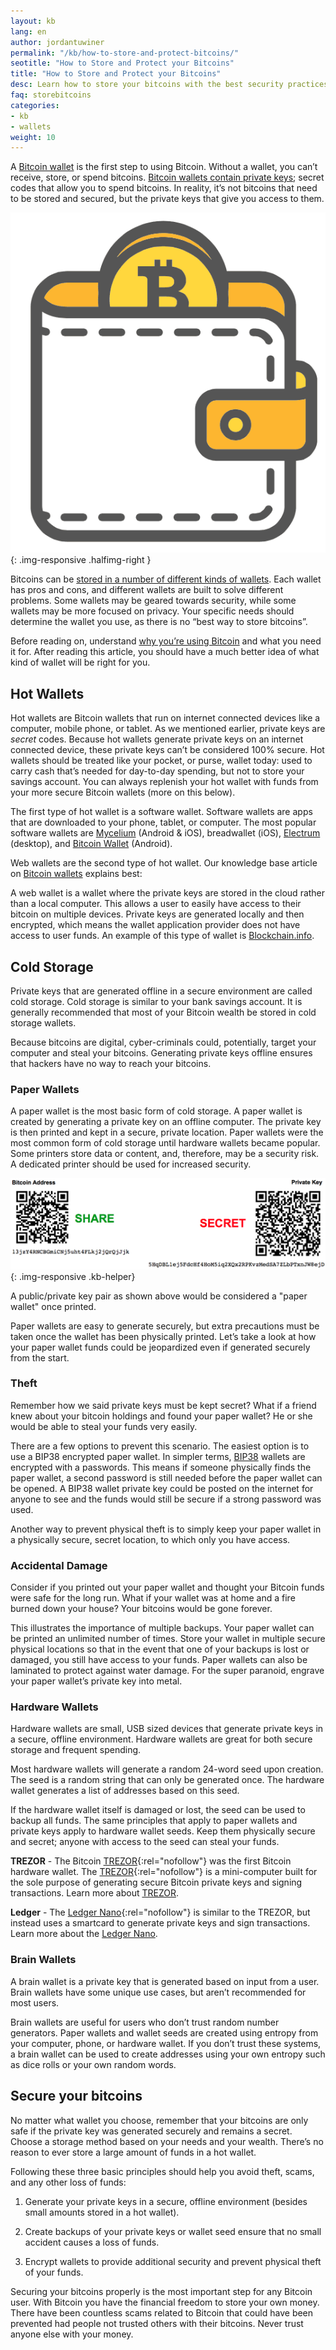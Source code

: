 ```yaml
---
layout: kb
lang: en
author: jordantuwiner
permalink: "/kb/how-to-store-and-protect-bitcoins/"
seotitle: "How to Store and Protect your Bitcoins"
title: "How to Store and Protect your Bitcoins"
desc: Learn how to store your bitcoins with the best security practices in order to protect them from scammers and hackers.  
faq: storebitcoins
categories: 
- kb
- wallets
weight: 10
---
```

A [Bitcoin wallet](/kb/what-is-a-bitcoin-wallet/) is the first step to using Bitcoin. Without a wallet, you can’t receive, store, or spend bitcoins. [Bitcoin wallets contain private keys](/kb/what-is-a-bitcoin-private-key/); secret codes that allow you to spend bitcoins. In reality, it’s not bitcoins that need to be stored and secured, but the private keys that give you access to them.

![how to buy bitcoin](/img/icons/wallet3.png){: .img-responsive .halfimg-right }

Bitcoins can be [stored in a number of different kinds of wallets](https://bitcoin.org/en/choose-your-wallet). Each wallet has pros and cons, and different wallets are built to solve different problems. Some wallets may be geared towards security, while some wallets may be more focused on privacy. Your specific needs should determine the wallet you use, as there is no “best way to store bitcoins”.

Before reading on, understand [why you’re using Bitcoin](http://www.coindesk.com/information/why-use-bitcoin/) and what you need it for. After reading this article, you should have a much better idea of what kind of wallet will be right for you.

## Hot Wallets

Hot wallets are Bitcoin wallets that run on internet connected devices like a computer, mobile phone, or tablet. As we mentioned earlier, private keys are _secret_ codes. Because hot wallets generate private keys on an internet connected device, these private keys can’t be considered 100% secure. Hot wallets should be treated like your pocket, or purse, wallet today: used to carry cash that’s needed for day-to-day spending, but not to store your savings account. You can always replenish your hot wallet with funds from your more secure Bitcoin wallets (more on this below). 

The first type of hot wallet is a software wallet. Software wallets are apps that are downloaded to your phone, tablet, or computer. The most popular software wallets are [Mycelium](/wallets/mycelium/) (Android & iOS), breadwallet (iOS), [Electrum](/wallets/electrum/) (desktop), and [Bitcoin Wallet](/wallets/bitcoin-wallet/) (Android).

Web wallets are the second type of hot wallet. Our knowledge base article on [Bitcoin wallets](/kb/what-is-a-bitcoin-wallet/) explains best:  

A web wallet is a wallet where the private keys are stored in the cloud rather than a local computer. This allows a user to easily have access to their bitcoin on multiple devices. Private keys are generated locally and then encrypted, which means the wallet application provider does not have access to user funds. An example of this type of wallet is [Blockchain.info](/wallets/blockchain-info/).  

## Cold Storage

Private keys that are generated offline in a secure environment are called cold storage. Cold storage is similar to your bank savings account. It is generally recommended that most of your Bitcoin wealth be stored in cold storage wallets. 

Because bitcoins are digital, cyber-criminals could, potentially, target your computer and steal your bitcoins. Generating private keys offline ensures that hackers have no way to reach your bitcoins. 


### Paper Wallets   
A paper wallet is the most basic form of cold storage. A paper wallet is created by generating a private key on an offline computer. The private key is then printed and kept in a secure, private location. Paper wallets were the most common form of cold storage until hardware wallets became popular. Some printers store data or content, and, therefore, may be a security risk. A dedicated printer should be used for increased security.

![bitcoin paper wallet](/img/kb/pk.png){: .img-responsive .kb-helper}

<div class="caption-kb">A public/private key pair as shown above would be considered a "paper wallet" once printed.</div>

Paper wallets are easy to generate securely, but extra precautions must be taken once the wallet has been physically printed. Let’s take a look at how your paper wallet funds could be jeopardized even if generated securely from the start.

### Theft

Remember how we said private keys must be kept secret? What if a friend knew about your bitcoin holdings and found your paper wallet? He or she would be able to steal your funds very easily.  

There are a few options to prevent this scenario. The easiest option is to use a BIP38 encrypted paper wallet. In simpler terms, [BIP38](https://bitcoinpaperwallet.com/bip38-password-encrypted-wallets/) wallets are encrypted with a passwords. This means if someone physically finds the paper wallet, a second password is still needed before the paper wallet can be opened. A BIP38 wallet private key could be posted on the internet for anyone to see and the funds would still be secure if a strong password was used.  

Another way to prevent physical theft is to simply keep your paper wallet in a physically secure, secret location, to which only you have access.

### Accidental Damage  
Consider if you printed out your paper wallet and thought your Bitcoin funds were safe for the long run. What if your wallet was at home and a fire burned down your house? Your bitcoins would be gone forever.  

This illustrates the importance of multiple backups. Your paper wallet can be printed an unlimited number of times. Store your wallet in multiple secure physical locations so that in the event that one of your backups is lost or damaged, you still have access to your funds. Paper wallets can also be laminated to protect against water damage. For the super paranoid, engrave your paper wallet’s private key into metal.

### Hardware Wallets

Hardware wallets are small, USB sized devices that generate private keys in a secure, offline environment. Hardware wallets are great for both secure storage and frequent spending.  

Most hardware wallets will generate a random 24-word seed upon creation. The seed is a random string that can only be generated once. The hardware wallet generates a list of addresses based on this seed.

If the hardware wallet itself is damaged or lost, the seed can be used to backup all funds. The same principles that apply to paper wallets and private keys apply to hardware wallet seeds. Keep them physically secure and secret; anyone with access to the seed can steal your funds.

**TREZOR** - The Bitcoin [TREZOR](http://buybitcoinww.co/TREZOR_Wallet){:rel="nofollow"} was the first Bitcoin hardware wallet. The [TREZOR](http://buybitcoinww.co/TREZOR_Wallet){:rel="nofollow"} is a mini-computer built for the sole purpose of generating secure Bitcoin private keys and signing transactions. Learn more about [TREZOR](/wallets/trezor/). 

**Ledger** - The [Ledger Nano](http://buybitcoinww.co/Ledger_Wallet){:rel="nofollow"} is similar to the TREZOR, but instead uses a smartcard to generate private keys and sign transactions. Learn more about the [Ledger Nano](/wallets/ledger-nano/).

### Brain Wallets

A brain wallet is a private key that is generated based on input from a user. Brain wallets have some unique use cases, but aren’t recommended for most users.  

Brain wallets are useful for users who don’t trust random number generators. Paper wallets and wallet seeds are created using entropy from your computer, phone, or hardware wallet. If you don’t trust these systems, a brain wallet can be used to create addresses using your own entropy such as dice rolls or your own random words.

## Secure your bitcoins

No matter what wallet you choose, remember that your bitcoins are only safe if the private key was generated securely and remains a secret. Choose a storage method based on your needs and your wealth. There’s no reason to ever store a large amount of funds in a hot wallet.

Following these three basic principles should help you avoid theft, scams, and any other loss of funds:

1) Generate your private keys in a secure, offline environment (besides small amounts stored in a hot wallet).

2) Create backups of your private keys or wallet seed ensure that no small accident causes a loss of funds.

3) Encrypt wallets to provide additional security and prevent physical theft of your funds.

Securing your bitcoins properly is the most important step for any Bitcoin user. With Bitcoin you have the financial freedom to store your own money. There have been countless scams related to Bitcoin that could have been prevented had people not trusted others with their bitcoins. Never trust anyone else with your money.
